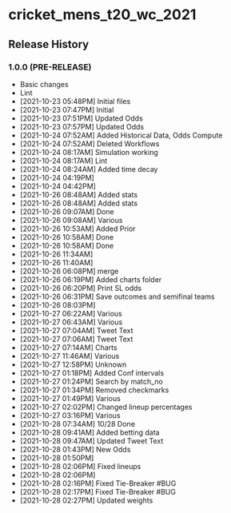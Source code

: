 # cricket_mens_t20_wc_2021

## Release History

### 1.0.0 (PRE-RELEASE)
  * Basic changes
  * Lint
  *  [2021-10-23 05:48PM] Initial files
  *  [2021-10-23 07:47PM] Initial
  *  [2021-10-23 07:51PM] Updated Odds
  *  [2021-10-23 07:57PM] Updated Odds
  *  [2021-10-24 07:52AM] Added Historical Data, Odds Compute
  *  [2021-10-24 07:52AM] Deleted Workflows
  *  [2021-10-24 08:17AM] Simulation working
  *  [2021-10-24 08:17AM] Lint
  *  [2021-10-24 08:24AM] Added time decay
  *  [2021-10-24 04:19PM] 
  *  [2021-10-24 04:42PM] 
  *  [2021-10-26 08:48AM] Added stats
  *  [2021-10-26 08:48AM] Added stats
  *  [2021-10-26 09:07AM] Done
  *  [2021-10-26 09:08AM] Various
  *  [2021-10-26 10:53AM] Added Prior
  *  [2021-10-26 10:58AM] Done
  *  [2021-10-26 10:58AM] Done
  *  [2021-10-26 11:34AM] 
  *  [2021-10-26 11:40AM] 
  *  [2021-10-26 06:08PM] merge
  *  [2021-10-26 06:19PM] Added charts folder
  *  [2021-10-26 06:20PM] Print SL odds
  *  [2021-10-26 06:31PM] Save outcomes and semifinal teams
  *  [2021-10-26 08:03PM] 
  *  [2021-10-27 06:22AM] Various
  *  [2021-10-27 06:43AM] Various
  *  [2021-10-27 07:04AM] Tweet Text
  *  [2021-10-27 07:06AM] Tweet Text
  *  [2021-10-27 07:14AM] Charts
  *  [2021-10-27 11:46AM] Various
  *  [2021-10-27 12:58PM] Unknown
  *  [2021-10-27 01:18PM] Added Conf intervals
  *  [2021-10-27 01:24PM] Search by match_no
  *  [2021-10-27 01:34PM] Removed checkmarks
  *  [2021-10-27 01:49PM] Various
  *  [2021-10-27 02:02PM] Changed lineup percentages
  *  [2021-10-27 03:16PM] Various
  *  [2021-10-28 07:34AM] 10/28 Done
  *  [2021-10-28 09:41AM] Added betting data
  *  [2021-10-28 09:47AM] Updated Tweet Text
  *  [2021-10-28 01:43PM] New Odds
  *  [2021-10-28 01:50PM] 
  *  [2021-10-28 02:06PM] Fixed lineups
  *  [2021-10-28 02:06PM] 
  *  [2021-10-28 02:16PM] Fixed Tie-Breaker #BUG
  *  [2021-10-28 02:17PM] Fixed Tie-Breaker #BUG
  *  [2021-10-28 02:27PM] Updated weights
